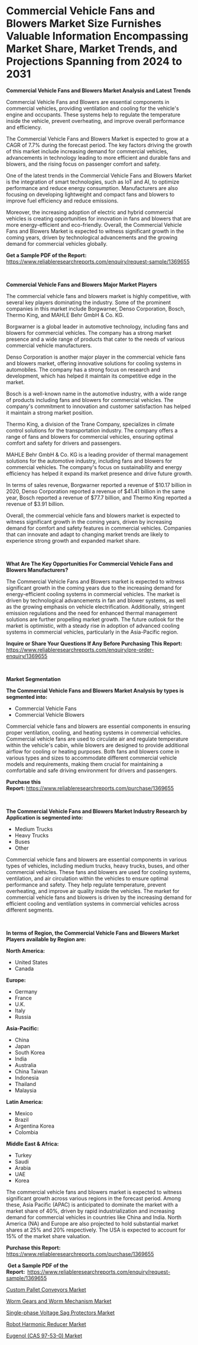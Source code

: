 <p><h1>Commercial Vehicle Fans and Blowers Market Size Furnishes Valuable Information Encompassing Market Share, Market Trends, and Projections Spanning from 2024 to 2031</h1></p><p><strong>Commercial Vehicle Fans and Blowers Market Analysis and Latest Trends</strong></p>
<p><p>Commercial Vehicle Fans and Blowers are essential components in commercial vehicles, providing ventilation and cooling for the vehicle's engine and occupants. These systems help to regulate the temperature inside the vehicle, prevent overheating, and improve overall performance and efficiency.</p><p>The Commercial Vehicle Fans and Blowers Market is expected to grow at a CAGR of 7.7% during the forecast period. The key factors driving the growth of this market include increasing demand for commercial vehicles, advancements in technology leading to more efficient and durable fans and blowers, and the rising focus on passenger comfort and safety.</p><p>One of the latest trends in the Commercial Vehicle Fans and Blowers Market is the integration of smart technologies, such as IoT and AI, to optimize performance and reduce energy consumption. Manufacturers are also focusing on developing lightweight and compact fans and blowers to improve fuel efficiency and reduce emissions.</p><p>Moreover, the increasing adoption of electric and hybrid commercial vehicles is creating opportunities for innovation in fans and blowers that are more energy-efficient and eco-friendly. Overall, the Commercial Vehicle Fans and Blowers Market is expected to witness significant growth in the coming years, driven by technological advancements and the growing demand for commercial vehicles globally.</p></p>
<p><strong>Get a Sample PDF of the Report:&nbsp;</strong> <a href="https://www.reliableresearchreports.com/enquiry/request-sample/1369655">https://www.reliableresearchreports.com/enquiry/request-sample/1369655</a></p>
<p>&nbsp;</p>
<p><strong>Commercial Vehicle Fans and Blowers Major Market Players</strong></p>
<p><p>The commercial vehicle fans and blowers market is highly competitive, with several key players dominating the industry. Some of the prominent companies in this market include Borgwarner, Denso Corporation, Bosch, Thermo King, and MAHLE Behr GmbH & Co. KG.</p><p>Borgwarner is a global leader in automotive technology, including fans and blowers for commercial vehicles. The company has a strong market presence and a wide range of products that cater to the needs of various commercial vehicle manufacturers.</p><p>Denso Corporation is another major player in the commercial vehicle fans and blowers market, offering innovative solutions for cooling systems in automobiles. The company has a strong focus on research and development, which has helped it maintain its competitive edge in the market.</p><p>Bosch is a well-known name in the automotive industry, with a wide range of products including fans and blowers for commercial vehicles. The company's commitment to innovation and customer satisfaction has helped it maintain a strong market position.</p><p>Thermo King, a division of the Trane Company, specializes in climate control solutions for the transportation industry. The company offers a range of fans and blowers for commercial vehicles, ensuring optimal comfort and safety for drivers and passengers.</p><p>MAHLE Behr GmbH & Co. KG is a leading provider of thermal management solutions for the automotive industry, including fans and blowers for commercial vehicles. The company's focus on sustainability and energy efficiency has helped it expand its market presence and drive future growth.</p><p>In terms of sales revenue, Borgwarner reported a revenue of $10.17 billion in 2020, Denso Corporation reported a revenue of $41.41 billion in the same year, Bosch reported a revenue of $77.7 billion, and Thermo King reported a revenue of $3.91 billion.</p><p>Overall, the commercial vehicle fans and blowers market is expected to witness significant growth in the coming years, driven by increasing demand for comfort and safety features in commercial vehicles. Companies that can innovate and adapt to changing market trends are likely to experience strong growth and expanded market share.</p></p>
<p>&nbsp;</p>
<p><strong>What Are The Key Opportunities For Commercial Vehicle Fans and Blowers Manufacturers?</strong></p>
<p><p>The Commercial Vehicle Fans and Blowers market is expected to witness significant growth in the coming years due to the increasing demand for energy-efficient cooling systems in commercial vehicles. The market is driven by technological advancements in fan and blower systems, as well as the growing emphasis on vehicle electrification. Additionally, stringent emission regulations and the need for enhanced thermal management solutions are further propelling market growth. The future outlook for the market is optimistic, with a steady rise in adoption of advanced cooling systems in commercial vehicles, particularly in the Asia-Pacific region.</p></p>
<p><strong>Inquire or Share Your Questions If Any Before Purchasing This Report:</strong> <a href="https://www.reliableresearchreports.com/enquiry/pre-order-enquiry/1369655">https://www.reliableresearchreports.com/enquiry/pre-order-enquiry/1369655</a></p>
<p>&nbsp;</p>
<p><strong>Market Segmentation</strong></p>
<p><strong>The Commercial Vehicle Fans and Blowers Market Analysis by types is segmented into:</strong></p>
<p><ul><li>Commercial Vehicle Fans</li><li>Commercial Vehicle Blowers</li></ul></p>
<p><p>Commercial vehicle fans and blowers are essential components in ensuring proper ventilation, cooling, and heating systems in commercial vehicles. Commercial vehicle fans are used to circulate air and regulate temperature within the vehicle's cabin, while blowers are designed to provide additional airflow for cooling or heating purposes. Both fans and blowers come in various types and sizes to accommodate different commercial vehicle models and requirements, making them crucial for maintaining a comfortable and safe driving environment for drivers and passengers.</p></p>
<p><strong>Purchase this Report:&nbsp;</strong><a href="https://www.reliableresearchreports.com/purchase/1369655">https://www.reliableresearchreports.com/purchase/1369655</a></p>
<p>&nbsp;</p>
<p><strong>The Commercial Vehicle Fans and Blowers Market Industry Research by Application is segmented into:</strong></p>
<p><ul><li>Medium Trucks</li><li>Heavy Trucks</li><li>Buses</li><li>Other</li></ul></p>
<p><p>Commercial vehicle fans and blowers are essential components in various types of vehicles, including medium trucks, heavy trucks, buses, and other commercial vehicles. These fans and blowers are used for cooling systems, ventilation, and air circulation within the vehicles to ensure optimal performance and safety. They help regulate temperature, prevent overheating, and improve air quality inside the vehicles. The market for commercial vehicle fans and blowers is driven by the increasing demand for efficient cooling and ventilation systems in commercial vehicles across different segments.</p></p>
<p>&nbsp;</p>
<p><strong>In terms of Region, the Commercial Vehicle Fans and Blowers Market Players available by Region are:</strong></p>
<p>
    <p> <strong> North America: </strong>
        <ul>
            <li>United States</li>
            <li>Canada</li>
        </ul>
        </p> 
    <p> <strong> Europe: </strong>
        <ul>
            <li>Germany</li>
            <li>France</li>
            <li>U.K.</li>
            <li>Italy</li>
            <li>Russia</li>
        </ul>
        </p> 
    <p> <strong> Asia-Pacific: </strong>
        <ul>
            <li>China</li>
            <li>Japan</li>
            <li>South Korea</li>
            <li>India</li>
            <li>Australia</li>
            <li>China Taiwan</li>
            <li>Indonesia</li>
            <li>Thailand</li>
            <li>Malaysia</li>
        </ul>
        </p> 
    <p> <strong> Latin America: </strong>
        <ul>
            <li>Mexico</li>
            <li>Brazil</li>
            <li>Argentina Korea</li>
            <li>Colombia</li>
        </ul>
        </p> 
    <p> <strong> Middle East & Africa: </strong>
        <ul>
            <li>Turkey</li>
            <li>Saudi</li>
            <li>Arabia</li>
            <li>UAE</li>
            <li>Korea</li>
        </ul>
    </p>
    </p>
<p><p>The commercial vehicle fans and blowers market is expected to witness significant growth across various regions in the forecast period. Among these, Asia Pacific (APAC) is anticipated to dominate the market with a market share of 40%, driven by rapid industrialization and increasing demand for commercial vehicles in countries like China and India. North America (NA) and Europe are also projected to hold substantial market shares at 25% and 20% respectively. The USA is expected to account for 15% of the market share valuation.</p></p>
<p><strong>Purchase this Report: </strong><a href="https://www.reliableresearchreports.com/purchase/1369655">https://www.reliableresearchreports.com/purchase/1369655</a></p>
<p>&nbsp;<strong>Get a Sample PDF of the Report:&nbsp;&nbsp;</strong><a href="https://www.reliableresearchreports.com/enquiry/request-sample/1369655">https://www.reliableresearchreports.com/enquiry/request-sample/1369655</a></p>
<p><strong></strong></p>
<p><p><a href="https://medium.com/@ralphstone665/custom-pallet-conveyors-market-outlook-industry-overview-and-forecast-2024-to-2031-5339b803edce">Custom Pallet Conveyors Market</a></p><p><a href="https://github.com/AKSHATREPORTPRIME/Market-Research-Report-List-3/blob/main/worm-gears-and-worm-mechanism-market.md">Worm Gears and Worm Mechanism Market</a></p><p><a href="https://medium.com/@ralphstone665/single-phase-voltage-sag-protectors-market-exploring-market-share-market-trends-and-future-e603786fd033">Single-phase Voltage Sag Protectors Market</a></p><p><a href="https://medium.com/@ralphstone665/robot-harmonic-reducer-market-trends-and-market-analysis-forecasted-for-period-2024-2031-9066176e46e4">Robot Harmonic Reducer Market</a></p><p><a href="https://github.com/rahu1505/Market-Research-Report-List-2/blob/main/eugenol-cas-97-53-0-market.md">Eugenol (CAS 97-53-0) Market</a></p></p>
